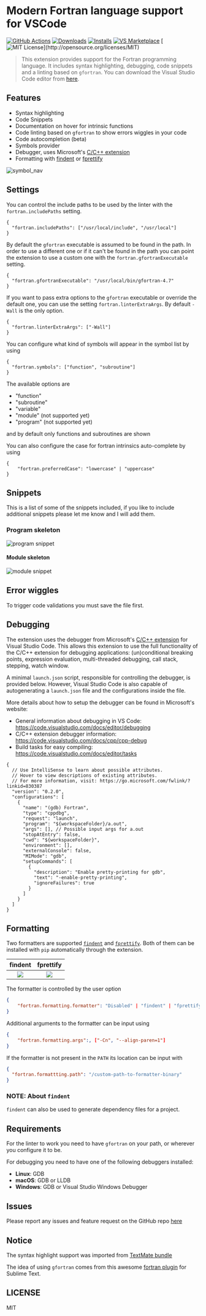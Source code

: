 # Modern Fortran language support for VSCode

[![GitHub Actions](https://github.com/krvajal/vscode-fortran-support/actions/workflows/main.yaml/badge.svg)](https://github.com/krvajal/vscode-fortran-support/actions)
[![Downloads](https://vsmarketplacebadge.apphb.com/downloads-short/krvajalm.linter-gfortran.svg)](https://marketplace.visualstudio.com/items?itemName=krvajalm.linter-gfortran)
[![Installs](https://vsmarketplacebadge.apphb.com/installs/krvajalm.linter-gfortran.svg)](https://marketplace.visualstudio.com/items?itemName=krvajalm.linter-gfortran)
[![VS Marketplace](https://vsmarketplacebadge.apphb.com/version-short/krvajalm.linter-gfortran.svg)](https://marketplace.visualstudio.com/items?itemName=krvajalm.linter-gfortran)
[![MIT License](https://img.shields.io/npm/l/stack-overflow-copy-paste.svg?)](http://opensource.org/licenses/MIT)

> This extension provides support for the Fortran programming language. It includes syntax highlighting, debugging, code snippets and a linting based on `gfortran`. You can download the Visual Studio Code editor from [here](https://code.visualstudio.com/download).

## Features

- Syntax highlighting
- Code Snippets
- Documentation on hover for intrinsic functions
- Code linting based on `gfortran` to show errors wiggles in your code
- Code autocompletion (beta)
- Symbols provider
- Debugger, uses Microsoft's [C/C++ extension](https://github.com/Microsoft/vscode-cpptools)
- Formatting with [findent](https://github.com/gnikit/findent-pypi) or [fprettify](https://github.com/pseewald/fprettify)

![symbol_nav](./doc/symbol_nav.png)

## Settings

You can control the include paths to be used by the linter with the `fortran.includePaths` setting.

```jsonc
{
  "fortran.includePaths": ["/usr/local/include", "/usr/local"]
}
```

By default the `gfortran` executable is assumed to be found in the path. In order to use a different one or if it can't be found in the path you can point the extension to use a custom one with the `fortran.gfortranExecutable` setting.

```jsonc
{
  "fortran.gfortranExecutable": "/usr/local/bin/gfortran-4.7"
}
```

If you want to pass extra options to the `gfortran` executable or override the default one, you can use the setting `fortran.linterExtraArgs`. By default `-Wall` is the only option.

```jsonc
{
  "fortran.linterExtraArgs": ["-Wall"]
}
```

You can configure what kind of symbols will appear in the symbol list by using

```jsonc
{
  "fortran.symbols": ["function", "subroutine"]
}
```

The available options are

- "function"
- "subroutine"
- "variable"
- "module" (not supported yet)
- "program" (not supported yet)

and by default only functions and subroutines are shown

You can also configure the case for fortran intrinsics auto-complete by using

```jsonc
{
    "fortran.preferredCase": "lowercase" | "uppercase"
}
```

## Snippets

This is a list of some of the snippets included, if you like to include additional snippets please let me know and I will add them.

### Program skeleton

![program snippet](https://media.giphy.com/media/OYdq9BKYMOOdy/giphy.gif)

#### Module skeleton

![module snippet](https://media.giphy.com/media/3ohzdUNRuio5FfyF1u/giphy.gif)

## Error wiggles

To trigger code validations you must save the file first.

## Debugging

The extension uses the debugger from Microsoft's
[C/C++ extension](https://github.com/Microsoft/vscode-cpptools)
for Visual Studio Code. This allows this extension to use the full functionality
of the C/C++ extension for debugging applications:
(un)conditional breaking points, expression evaluation, multi-threaded debugging,
call stack, stepping, watch window.

A minimal `launch.json` script, responsible for controlling the debugger, is
provided below. However, Visual Studio Code is also capable of autogenerating
a `launch.json` file and the configurations inside the file.

More details about how to setup the debugger can be found in Microsoft's website:

- General information about debugging in VS Code: <https://code.visualstudio.com/docs/editor/debugging>
- C/C++ extension debugger information: <https://code.visualstudio.com/docs/cpp/cpp-debug>
- Build tasks for easy compiling: <https://code.visualstudio.com/docs/editor/tasks>

```jsonc
{
  // Use IntelliSense to learn about possible attributes.
  // Hover to view descriptions of existing attributes.
  // For more information, visit: https://go.microsoft.com/fwlink/?linkid=830387
  "version": "0.2.0",
  "configurations": [
    {
      "name": "(gdb) Fortran",
      "type": "cppdbg",
      "request": "launch",
      "program": "${workspaceFolder}/a.out",
      "args": [], // Possible input args for a.out
      "stopAtEntry": false,
      "cwd": "${workspaceFolder}",
      "environment": [],
      "externalConsole": false,
      "MIMode": "gdb",
      "setupCommands": [
        {
          "description": "Enable pretty-printing for gdb",
          "text": "-enable-pretty-printing",
          "ignoreFailures": true
        }
      ]
    }
  ]
}
```

## Formatting

Two formatters are supported [`findent`](https://github.com/gnikit/findent-pypi)
and [`fprettify`](https://github.com/pseewald/fprettify). Both of them can be
installed with `pip` automatically through the extension.

|            findent             |            fprettify             |
| :----------------------------: | :------------------------------: |
| ![](./images/findent-demo.gif) | ![](./images/fprettify-demo.gif) |

The formatter is controlled by the user option

```json
{
    "fortran.formatting.formatter": "Disabled" | "findent" | "fprettify",
}
```

Additional arguments to the formatter can be input using

```json
{
    "fortran.formatting.args":, ["-Cn", "--align-paren=1"]
}
```

If the formatter is not present in the `PATH` its location can be input with

```json
{
  "fortran.formattting.path": "/custom-path-to-formatter-binary"
}
```

### NOTE: About `findent`

`findent` can also be used to generate dependency files for a project.

## Requirements

For the linter to work you need to have `gfortran` on your path, or wherever you configure it to be.

For debugging you need to have one of the following debuggers installed:

- **Linux**: GDB
- **macOS**: GDB or LLDB
- **Windows**: GDB or Visual Studio Windows Debugger

## Issues

Please report any issues and feature request on the GitHub repo [here](https://github.com/krvajalmiguelangel/vscode-fortran-support/issues/new)

## Notice

The syntax highlight support was imported from [TextMate bundle](https://github.com/textmate/fortran.tmbundle)

The idea of using `gfortran` comes from this awesome [fortran plugin](https://github.com/315234/SublimeFortran) for Sublime Text.

## LICENSE

MIT
